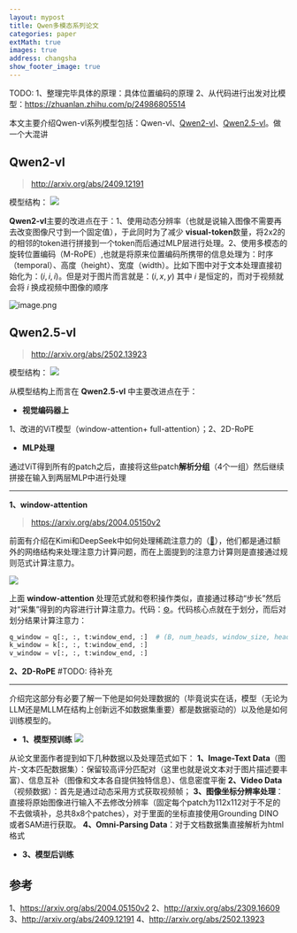 ```yaml
---
layout: mypost
title: Qwen多模态系列论文
categories: paper
extMath: true
images: true
address: changsha
show_footer_image: true
---
```

TODO: 
1、整理完毕具体的原理：具体位置编码的原理
2、从代码进行出发对比模型：https://zhuanlan.zhihu.com/p/24986805514

本文主要介绍Qwen-vl系列模型包括：Qwen-vl、[Qwen2-vl](#qwen2-vl)、[Qwen2.5-vl](#qwen25-vl)。做一个大混讲

## Qwen2-vl
> http://arxiv.org/abs/2409.12191

模型结构：
![](https://s2.loli.net/2025/04/28/53eVNaWtfglvKus.png)

**Qwen2-vl**主要的改进点在于：1、使用动态分辨率（也就是说输入图像不需要再去改变图像尺寸到一个固定值），于此同时为了减少 **visual-token**数量，将2x2的的相邻的token进行拼接到一个token而后通过MLP层进行处理。2、使用多模态的旋转位置编码（M-RoPE）,也就是将原来位置编码所携带的信息处理为：时序（temporal）、高度（height）、宽度（width）。比如下图中对于文本处理直接初始化为：$(i,i,i)$。但是对于图片而言就是：$(i,x,y)$ 其中 $i$ 是恒定的，而对于视频就会将 $i$ 换成视频中图像的顺序

![image.png](https://s2.loli.net/2025/04/28/1gV5Ci4tTfu6OIB.png)


## Qwen2.5-vl
> http://arxiv.org/abs/2502.13923

模型结构：
![](https://s2.loli.net/2025/04/28/s8WU5wFNngaMHDm.png)

从模型结构上而言在 **Qwen2.5-vl** 中主要改进点在于：
* **视觉编码器上**

1、改进的ViT模型（window-attention+ full-attention）；2、2D-RoPE

* **MLP处理**

通过ViT得到所有的patch之后，直接将这些patch**解析分组**（4个一组）然后继续拼接在输入到两层MLP中进行处理

---

**1、window-attention**
> https://arxiv.org/abs/2004.05150v2

前面有介绍在Kimi和DeepSeek中如何处理稀疏注意力的（[🔗](https://www.big-yellow-j.top/posts/2025/02/21/Kimi-DS-Paper.html)），他们都是通过额外的网络结构来处理注意力计算问题，而在上面提到的注意力计算则是直接通过规则范式计算注意力。

![](https://s2.loli.net/2025/04/28/UNmfSGYikJLVhHe.png)

上面 **window-attention** 处理范式就和卷积操作类似，直接通过移动“步长”然后对“采集”得到的内容进行计算注意力。代码：[⚙](../code/WindowAttention.py.txt)。代码核心点就在于划分，而后对划分结果计算注意力：

```python
q_window = q[:, :, t:window_end, :]  # (B, num_heads, window_size, head_dim)
k_window = k[:, :, t:window_end, :]
v_window = v[:, :, t:window_end, :]
```

**2、2D-RoPE**
#TODO: 待补充

---

介绍完这部分有必要了解一下他是如何处理数据的（毕竟说实在话，模型（无论为LLM还是MLLM在结构上创新远不如数据集重要）都是数据驱动的）以及他是如何训练模型的。
* **1、模型预训练**
![](https://s2.loli.net/2025/04/28/utC4ABwe65Wmqbg.png)

从论文里面作者提到如下几种数据以及处理范式如下：
**1、Image-Text Data**（图片-文本匹配数据集）：保留较高评分匹配对（这里也就是说文本对于图片描述要丰富）、信息互补（图像和文本各自提供独特信息）、信息密度平衡
**2、Video Data**（视频数据）：首先是通过动态采用方式获取视频帧；
**3、图像坐标分辨率处理**：直接将原始图像进行输入不去修改分辨率（固定每个patch为112x112对于不足的不去做填补，总共8x8个patches），对于里面的坐标直接使用Grounding DINO 或者SAM进行获取。
**4、Omni-Parsing Data**：对于文档数据集直接解析为html格式

* **3、模型后训练**




## 参考
1、https://arxiv.org/abs/2004.05150v2
2、http://arxiv.org/abs/2309.16609
3、http://arxiv.org/abs/2409.12191
4、http://arxiv.org/abs/2502.13923